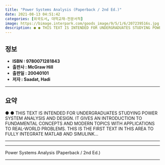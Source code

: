 ```yaml
---
title: "Power Systems Analysis (Paperback / 2nd Ed.)"
date: 2021-08-13 04:51:42
categories: [외국도서, 대학교재-전문서적]
image: https://bimage.interpark.com/goods_image/9/5/1/6/207239516s.jpg
description: ● ● THIS TEXT IS INTENDED FOR UNDERGRADUATES STUDYING POWER SYSTEM ANALYSIS AND DESIGN. IT GIVES AN INTRODUCTION TO FUNDAMENTAL CONCEPTS AND MODERN TOPICS WIT
---
```


## **정보**

- **ISBN : 9780071281843**
- **출판사 : McGraw Hill**
- **출판일 : 20040101**
- **저자 : Saadat, Hadi**

------



## **요약**

●  ●  THIS TEXT IS INTENDED FOR UNDERGRADUATES STUDYING POWER SYSTEM ANALYSIS AND DESIGN. IT GIVES AN INTRODUCTION TO FUNDAMENTAL CONCEPTS AND MODERN TOPICS WITH APPLICATIONS TO REAL-WORLD PROBLEMS. THIS IS THE FIRST TEXT IN THIS AREA TO FULLY INTEGRATE MATLAB AND SIMULINK... 

------



------


Power Systems Analysis (Paperback / 2nd Ed.) 

------



